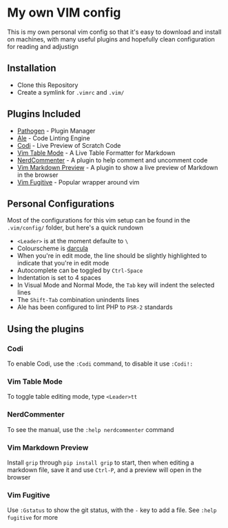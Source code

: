 # My own VIM config
This is my own personal vim config so that it's easy to download and install on machines, with many useful plugins and hopefully clean configuration for reading and adjustign

## Installation
 * Clone this Repository
 * Create a symlink for `.vimrc` and `.vim/`

## Plugins Included
 * [Pathogen](https://github.com/tpope/vim-pathogen) - Plugin Manager
 * [Ale](https://github.com/w0rp/ale) - Code Linting Engine
 * [Codi](https://github.com/metakirby5/codi.vim) - Live Preview of Scratch Code
 * [Vim Table Mode](https://github.com/dhruvasagar/vim-table-mode) - A Live Table Formatter for Markdown
 * [NerdCommenter](https://github.com/scrooloose/nerdcommenter) - A plugin to help comment and uncomment code
 * [Vim Markdown Preview](https://github.com/JamshedVesuna/vim-markdown-preview) - A plugin to show a live preview of Markdown in the browser
 * [Vim Fugitive](https://github.com/tpope/vim-fugitive) - Popular wrapper around vim

## Personal Configurations
Most of the configurations for this vim setup can be found in the `.vim/config/` folder, but here's a quick rundown

 * `<Leader>` is at the moment defaulte to `\`
 * Colourscheme is [darcula](https://github.com/blueshirts/darcula)
 * When you're in edit mode, the line should be slightly highlighted to indicate that you're in edit mode
 * Autocomplete can be toggled by `Ctrl-Space`
 * Indentation is set to 4 spaces
 * In Visual Mode and Normal Mode, the `Tab` key will indent the selected lines
 * The `Shift-Tab` combination unindents lines
 * Ale has been configured to lint PHP to `PSR-2` standards

## Using the plugins

### Codi
To enable Codi, use the `:Codi` command, to disable it use `:Codi!:`

### Vim Table Mode
To toggle table editing mode, type `<Leader>tt`

### NerdCommenter
To see the manual, use the `:help nerdcommenter` command

### Vim Markdown Preview
Install `grip` through `pip install grip` to start, then when editing a markdown file, save it and use `Ctrl-P`, and a preview will open in the browser

### Vim Fugitive
Use `:Gstatus` to show the git status, with the `-` key to add a file. See `:help fugitive` for more
